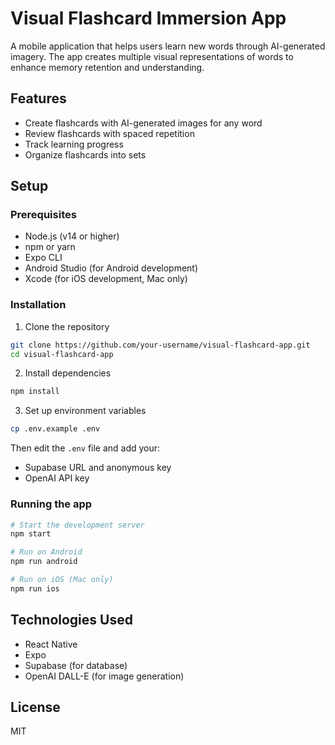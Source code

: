 # Visual Flashcard Immersion App

A mobile application that helps users learn new words through AI-generated imagery. The app creates multiple visual representations of words to enhance memory retention and understanding.

## Features

- Create flashcards with AI-generated images for any word
- Review flashcards with spaced repetition
- Track learning progress
- Organize flashcards into sets

## Setup

### Prerequisites

- Node.js (v14 or higher)
- npm or yarn
- Expo CLI
- Android Studio (for Android development)
- Xcode (for iOS development, Mac only)

### Installation

1. Clone the repository

```bash
git clone https://github.com/your-username/visual-flashcard-app.git
cd visual-flashcard-app
```

2. Install dependencies

```bash
npm install
```

3. Set up environment variables

```bash
cp .env.example .env
```

Then edit the `.env` file and add your:

- Supabase URL and anonymous key
- OpenAI API key

### Running the app

```bash
# Start the development server
npm start

# Run on Android
npm run android

# Run on iOS (Mac only)
npm run ios
```

## Technologies Used

- React Native
- Expo
- Supabase (for database)
- OpenAI DALL-E (for image generation)

## License

MIT
